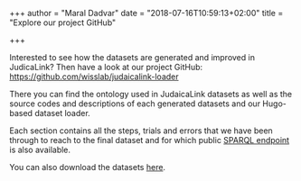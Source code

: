 +++
author = "Maral Dadvar"
date = "2018-07-16T10:59:13+02:00"
title = "Explore our project GitHub"

+++

Interested to see how the datasets are generated and improved in JudicaLink? Then have a look at our project GitHub: https://github.com/wisslab/judaicalink-loader

There you can find the ontology used in JudaicaLink datasets as well as the source codes and descriptions of each generated datasets and our Hugo-based dataset loader. 

Each section contains all the steps, trials and errors that we have been through to reach to the final dataset and for which public [SPARQL endpoint](http://data.judaicalink.org/sparql.html) is also available. 

You can also download the datasets [here](http://www.judaicalink.org/datasets). 


